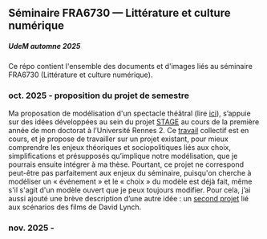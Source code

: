 ## Séminaire FRA6730 — Littérature et culture numérique
##### UdeM automne 2025

Ce répo contient l'ensemble des documents et d'images liés au séminaire FRA6730 (Littérature et culture numérique).

### oct. 2025 - proposition du projet de semestre

Ma proposation de modélisation d'un spectacle théâtral (lire [ici](performance-théâtre/projet-performance-pitch.md)), s’appuie sur des idées développées au sein du projet [STAGE](https://stage-to-data.huma-num.fr/) au cours de la première année de mon doctorat à l’Université Rennes 2. Ce [travail](https://github.com/stage-to-data/linked-art-pa) collectif est en cours, et je propose de travailler sur un projet existant, pour mieux comprendre les enjeux théoriques et sociopolitiques liés aux choix, simplifications et présupposés qu’implique notre modélisation, que je pourrais ensuite intégrer à ma thèse. Pourtant, ce projet ne correspond peut-être pas parfaitement aux enjeux du séminaire, puisqu'on cherche à modéliser un « événement » et le « choix » du modèle est déjà fait, même s'il s'agit d'un modèle ouvert que je peux toujours modifier. Pour cela, j’ai aussi ajouté une brève description d’une autre idée : un [second projet](lynch/projet-lynch-pitch.md) lié aux scénarios des films de David Lynch.

### nov. 2025 -
